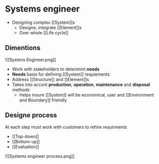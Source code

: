 # Systems engineer
- Designing complex [[System]]s
	- Designe, integrate [[Element]]s
	- Over whole [[Life cycle]]

## Dimentions
![[Systens Engineer.png]]
- Work with stakeholders to deterimint **needs**
- **Needs** basis for defining [[System]] requiements
- Address [[Structure]] and [[Element]]s
- Takes into accont **production**, **operation**, **maintenance** and **disposal** methods
	- Helps insure [[System]] will be economical, user and [[Environment and Boundary]] friendly

## Designe process
At each step must work with customers to refine requirments
- [[Top-down]]
- [[Bottom-up]]
- [[Evaluation]] 

![[Systems engineer process.png]]